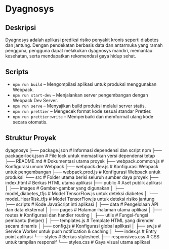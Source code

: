 # Dyagnosys 

## Deskripsi
Dyagnosys adalah aplikasi prediksi risiko penyakit kronis seperti diabetes dan jantung. Dengan pendekatan berbasis data dan antarmuka yang ramah pengguna, pengguna dapat melakukan dyagnosys mandiri, memantau kesehatan, serta mendapatkan rekomendasi gaya hidup sehat.

## Scripts
- `npm run build` – Mengompilasi aplikasi untuk produksi menggunakan Webpack.
- `npm run start-dev` – Menjalankan server pengembangan dengan Webpack Dev Server.
- `npm run serve` – Menyajikan build produksi melalui server statis.
- `npm run prettier` – Mengecek format kode sesuai standar Prettier.
- `npm run prettier:write` – Memperbaiki dan memformat ulang kode secara otomatis.

## Struktur Proyek
dyagnosys
├── package.json              # Informasi dependensi dan script npm
├── package-lock.json         # File lock untuk memastikan versi dependensi tetap
├── README.md                 # Dokumentasi utama proyek
├── webpack.common.js         # Konfigurasi umum Webpack
├── webpack.dev.js            # Konfigurasi Webpack untuk pengembangan
├── webpack.prod.js           # Konfigurasi Webpack untuk produksi
└── src                       # Folder utama berisi seluruh sumber daya proyek
    ├── index.html            # Berkas HTML utama aplikasi
    ├── public                # Aset publik aplikasi
    │   ├── images            # Gambar-gambar yang digunakan
    │   ├── model_diabetes_tfjs   # Model TensorFlow.js untuk deteksi diabetes
    │   └── model_HearRisk_tfjs   # Model TensorFlow.js untuk deteksi risiko jantung
    ├── scripts               # Kode JavaScript inti aplikasi
    │   ├── data              # Pengelolaan API dan data eksternal
    │   ├── pages             # Halaman-halaman utama aplikasi
    │   ├── routes            # Konfigurasi dan handler routing
    │   ├── utils             # Fungsi-fungsi pembantu (helper)
    │   ├── templates.js      # Template HTML yang dirender secara dinamis
    │   ├── config.js         # Konfigurasi global aplikasi
    │   ├── sw.js             # Service Worker untuk push notification & caching
    │   └── index.js          # Entry point aplikasi
    └── styles                # Berkas stylesheet
        ├── responsives.css   # CSS untuk tampilan responsif
        └── styles.css        # Gaya visual utama aplikasi
